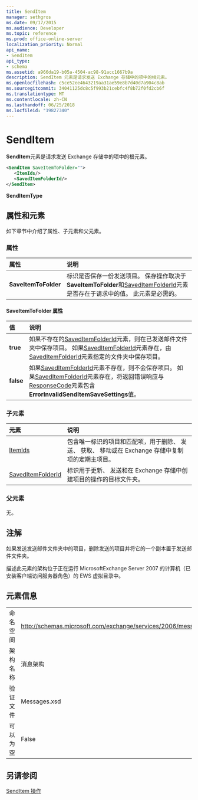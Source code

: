 ```yaml
---
title: SendItem
manager: sethgros
ms.date: 09/17/2015
ms.audience: Developer
ms.topic: reference
ms.prod: office-online-server
localization_priority: Normal
api_name:
- SendItem
api_type:
- schema
ms.assetid: a966da19-b05a-4504-ac98-91acc1667b9a
description: SendItem 元素是请求发送 Exchange 存储中的项中的根元素。
ms.openlocfilehash: c5ce52ee4643219aa31ae59e8b7d40d7a904c8ab
ms.sourcegitcommit: 34041125dc8c5f993b21cebfc4f8b72f0fd2cb6f
ms.translationtype: MT
ms.contentlocale: zh-CN
ms.lasthandoff: 06/25/2018
ms.locfileid: "19827340"
---
```

# <a name="senditem"></a>SendItem

**SendItem**元素是请求发送 Exchange 存储中的项中的根元素。 
  
```xml
<SendItem SaveItemToFolder="">
   <ItemIds/>
   <SavedItemFolderId/>
</SendItem>
```

 **SendItemType**
## <a name="attributes-and-elements"></a>属性和元素

如下章节中介绍了属性、子元素和父元素。
  
### <a name="attributes"></a>属性

|**属性**|**说明**|
|:-----|:-----|
|**SaveItemToFolder** <br/> |标识是否保存一份发送项目。 保存操作取决于**SaveItemToFolder**和[SavedItemFolderId](saveditemfolderid.md)元素是否存在于请求中的值。 此元素是必需的。  <br/> |
   
#### <a name="saveitemtofolder-attribute"></a>SaveItemToFolder 属性

|**值**|**说明**|
|:-----|:-----|
|**true** <br/> |如果不存在的[SavedItemFolderId](saveditemfolderid.md)元素，则在已发送邮件文件夹中保存项目。 如果[SavedItemFolderId](saveditemfolderid.md)元素存在，由[SavedItemFolderId](saveditemfolderid.md)元素指定的文件夹中保存项目。  <br/> |
|**false** <br/> |如果[SavedItemFolderId](saveditemfolderid.md)元素不存在，则不会保存项目。 如果[SavedItemFolderId](saveditemfolderid.md)元素存在，将返回错误响应与[ResponseCode](responsecode.md)元素包含**ErrorInvalidSendItemSaveSettings**值。  <br/> |
   
### <a name="child-elements"></a>子元素

|**元素**|**说明**|
|:-----|:-----|
|[ItemIds](itemids.md) <br/> |包含唯一标识的项目和匹配项，用于删除、 发送、 获取、 移动或在 Exchange 存储中复制项的定期主项目。  <br/> |
|[SavedItemFolderId](saveditemfolderid.md) <br/> |标识用于更新、 发送和在 Exchange 存储中创建项目的操作的目标文件夹。  <br/> |
   
### <a name="parent-elements"></a>父元素

无。
  
## <a name="remarks"></a>注解

如果发送发送邮件文件夹中的项目，删除发送的项目并将它的一个副本置于发送邮件文件夹。
  
描述此元素的架构位于正在运行 MicrosoftExchange Server 2007 的计算机（已安装客户端访问服务器角色）的 EWS 虚拟目录中。
  
## <a name="element-information"></a>元素信息

|||
|:-----|:-----|
|命名空间  <br/> |http://schemas.microsoft.com/exchange/services/2006/messages  <br/> |
|架构名称  <br/> |消息架构  <br/> |
|验证文件  <br/> |Messages.xsd  <br/> |
|可以为空  <br/> |False  <br/> |
   
## <a name="see-also"></a>另请参阅



[SendItem 操作](senditem-operation.md)

